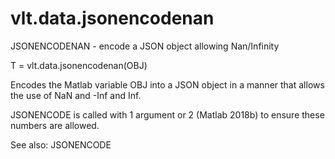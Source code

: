 # vlt.data.jsonencodenan

  JSONENCODENAN - encode a JSON object allowing Nan/Infinity
 
  T = vlt.data.jsonencodenan(OBJ)
 
  Encodes the Matlab variable OBJ into a JSON object in a manner that 
  allows the use of NaN and -Inf and Inf.
  
  JSONENCODE is called with 1 argument or 2 (Matlab 2018b) to ensure
  these numbers are allowed.
 
  See also: JSONENCODE
